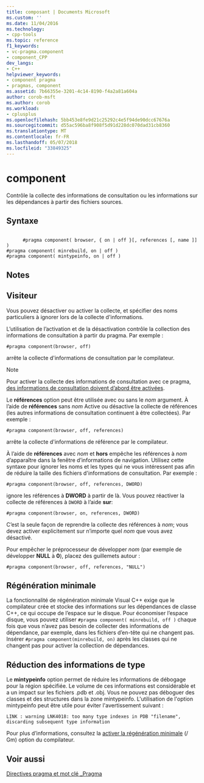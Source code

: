 ```yaml
---
title: composant | Documents Microsoft
ms.custom: ''
ms.date: 11/04/2016
ms.technology:
- cpp-tools
ms.topic: reference
f1_keywords:
- vc-pragma.component
- component_CPP
dev_langs:
- C++
helpviewer_keywords:
- component pragma
- pragmas, component
ms.assetid: 7b66355e-3201-4c14-8190-f4a2a81a604a
author: corob-msft
ms.author: corob
ms.workload:
- cplusplus
ms.openlocfilehash: 5bb453e8fe9d21c25292c4e5f94de90dcc67676a
ms.sourcegitcommit: d55ac596ba8f908f5d91d228dc070dad31cb8360
ms.translationtype: MT
ms.contentlocale: fr-FR
ms.lasthandoff: 05/07/2018
ms.locfileid: "33849325"
---
```

# <a name="component"></a>component
Contrôle la collecte des informations de consultation ou les informations sur les dépendances à partir des fichiers sources.  
  
## <a name="syntax"></a>Syntaxe  
  
```  
  
      #pragma component( browser, { on | off }[, references [, name ]] )  
#pragma component( minrebuild, on | off )  
#pragma component( mintypeinfo, on | off )  
```  
  
## <a name="remarks"></a>Notes  
  
## <a name="browser"></a>Visiteur  
 Vous pouvez désactiver ou activer la collecte, et spécifier des noms particuliers à ignorer lors de la collecte d'informations.  
  
 L’utilisation de l’activation et de la désactivation contrôle la collection des informations de consultation à partir du pragma. Par exemple :  
  
```  
#pragma component(browser, off)  
```  
  
 arrête la collecte d'informations de consultation par le compilateur.  
  
> [!NOTE]
>  Pour activer la collecte des informations de consultation avec ce pragma, [des informations de consultation doivent d’abord être activées](../build/reference/building-browse-information-files-overview.md).  
  
 Le **références** option peut être utilisée avec ou sans le *nom* argument. À l’aide de **références** sans *nom* Active ou désactive la collecte de références (les autres informations de consultation continuent à être collectées). Par exemple :  
  
```  
#pragma component(browser, off, references)  
```  
  
 arrête la collecte d'informations de référence par le compilateur.  
  
 À l’aide de **références** avec *nom* et **hors** empêche les références à *nom* d’apparaître dans la fenêtre d’informations de navigation. Utilisez cette syntaxe pour ignorer les noms et les types qui ne vous intéressent pas afin de réduire la taille des fichiers d'informations de consultation. Par exemple :  
  
```  
#pragma component(browser, off, references, DWORD)  
```  
  
 ignore les références à **DWORD** à partir de là. Vous pouvez réactiver la collecte de références à `DWORD` à l’aide **sur**:  
  
```  
#pragma component(browser, on, references, DWORD)  
```  
  
 C’est la seule façon de reprendre la collecte des références à *nom*; vous devez activer explicitement sur n’importe quel *nom* que vous avez désactivé.  
  
 Pour empêcher le préprocesseur de développer *nom* (par exemple de développer **NULL** à **0**), placez des guillemets autour :  
  
```  
#pragma component(browser, off, references, "NULL")  
```  
  
## <a name="minimal-rebuild"></a>Régénération minimale  
 La fonctionnalité de régénération minimale Visual C++ exige que le compilateur crée et stocke des informations sur les dépendances de classe C++, ce qui occupe de l’espace sur le disque. Pour économiser l’espace disque, vous pouvez utiliser `#pragma component( minrebuild, off )` chaque fois que vous n’avez pas besoin de collecter des informations de dépendance, par exemple, dans les fichiers d’en-tête qui ne changent pas. Insérer `#pragma component(minrebuild, on)` après les classes qui ne changent pas pour activer la collection de dépendances.  
  
## <a name="reduce-type-information"></a>Réduction des informations de type  
 Le **mintypeinfo** option permet de réduire les informations de débogage pour la région spécifiée. Le volume de ces informations est considérable et a un impact sur les fichiers .pdb et .obj. Vous ne pouvez pas déboguer des classes et des structures dans la zone mintypeinfo. L'utilisation de l'option mintypeinfo peut être utile pour éviter l'avertissement suivant :  
  
```  
LINK : warning LNK4018: too many type indexes in PDB "filename", discarding subsequent type information  
```  
  
 Pour plus d’informations, consultez la [activer la régénération minimale](../build/reference/gm-enable-minimal-rebuild.md) (/ Gm) option du compilateur.  
  
## <a name="see-also"></a>Voir aussi  
 [Directives pragma et mot clé _Pragma](../preprocessor/pragma-directives-and-the-pragma-keyword.md)